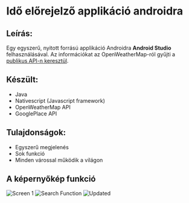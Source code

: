 # Idő előrejelző applikáció androidra
## Leírás:
Egy egyszerű, nyitott forrású applikáció Androidra **Android Studio** felhasználásával. Az információkat az OpenWeatherMap-ról gyűjti a [publikus API-n keresztül]().

## Készült: 
- Java
- Nativescript (Javascript framework)
- OpenWeatherMap API
- GooglePlace API

## Tulajdonságok:
- Egyszerű megjelenés
- Sok funkció
- Minden várossal működik a világon

## A képernyőkép funkció 
![Screen 1](screenshot/screenshot1.PNG)
![Search Function](screenshot/screenshot1.PNG)
![Updated](screenshot/screenshot1.PNG)
